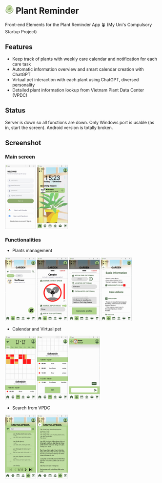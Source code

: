 # <img src="./layout/img/logo.png" alt="My Logo" style="width: 1em; height: 1em;"> Plant Reminder

Front-end Elements for the Plant Reminder App 🪴 (My Uni's Compulsory Startup Project)

## Features 
- Keep track of plants with weekly care calendar and notification for each care task
- Automatic information overview and smart calendar creation with ChatGPT
- Virtual pet interaction with each plant using ChatGPT, diversed personality
- Detailed plant information lookup from Vietnam Plant Data Center (VPDC)
  
## Status

Server is down so all functions are down. Only Windows port is usable (as in, start the screen). Android version is totally broken.

## Screenshot

### Main screen
<img src="./layout/screenshot/1.png" alt="GitHub Logo" style="width: 20%;"> <img src="./layout/screenshot/2.png" alt="GitHub Logo" style="width: 20%;">

### Functionalities
- Plants management

<img src="./layout/screenshot/3.png" alt="GitHub Logo" style="width: 20%;"> <img src="./layout/screenshot/4.png" alt="GitHub Logo" style="width: 20%;"> <img src="./layout/screenshot/5.png" alt="GitHub Logo" style="width: 20%;"> <img src="./layout/screenshot/6.png" alt="GitHub Logo" style="width: 20%;">

- Calendar and Virtual pet

<img src="./layout/screenshot/7.png" alt="GitHub Logo" style="width: 20%;"> <img src="./layout/screenshot/8.png" alt="GitHub Logo" style="width: 20%;"> <img src="./layout/screenshot/9.png" alt="GitHub Logo" style="width: 20%;">
- Search from VPDC

<img src="./layout/screenshot/10.png" alt="GitHub Logo" style="width: 20%;"> <img src="./layout/screenshot/11.png" alt="GitHub Logo" style="width: 20%;">


